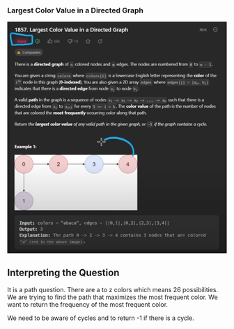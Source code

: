 ### Largest Color Value in a Directed Graph

![alt text](image.png)

## Interpreting the Question

It is a path question. There are a to z colors which means 26 possibilities. We are trying to find the path that maximizes the most frequent color. 
We want to return the frequency of the most frequent color.

We need to be aware of cycles and to return -1 if there is a cycle.

##